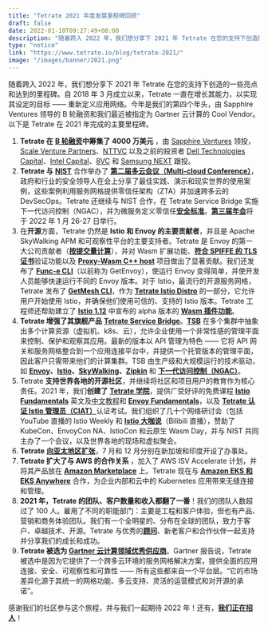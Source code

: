 ```yaml
---
title: "Tetrate 2021 年度发展里程碑回顾"
draft: false
date: 2022-01-10T09:27:49+08:00
description: "随着跨入 2022 年，我们想分享下 2021 年 Tetrate 在您的支持下创造的一些亮点和达到的里程碑。"
type: "notice"
link: "https://www.tetrate.io/blog/tetrate-2021/"
image: "/images/banner/2021.png"
---
```


随着跨入 2022 年，我们想分享下 2021 年 Tetrate 在您的支持下创造的一些亮点和达到的里程碑。自 2018 年 3 月成立以来，Tetrate 一直在增长其能力，以实现其设定的目标 —— 重新定义应用网络。今年是我们的第四个年头，由 Sapphire Ventures 领导的 B 轮融资和我们最近被指定为 Gartner 云计算的 Cool Vendor。以下是 Tetrate 在 2021 年完成的主要里程碑。

1. **Tetrate 在** [**B 轮融资**](https://www.tetrate.io/blog/series-b-journey-next-steps/)**中筹集了 4000 万美元** ，由 [Sapphire Ventures](https://sapphireventures.com/) 领投，[Scale Venture Partners](https://www.scalevp.com/)、[NTTVC](https://nttvc.com/) 以及之前的投资者 [Dell Technologies Capital](https://www.delltechnologiescapital.com/)、[Intel Capital](https://www.intel.com/content/www/us/en/intel-capital/overview.html)、[8VC](https://8vc.com/) 和 [Samsung NEXT](http://www.samsungnext.com/) 跟投。
2. **Tetrate 与** [**NIST**](https://www.businesswire.com/news/home/20201217005236/en/Federal-Agency-NIST-and-Service-Mesh-Leader-Tetrate-to-Co-host-Conference-on-Foundational-Security-Approaches-for-Microservices-in-Multi-Cloud) 合作举办了 [**第二届多云会议（Multi-cloud Conference）**](https://www.tetrate.io/blog/service-mesh-zero-trust-network-architecture/)，政府和行业的安全领导人在会上分享了最佳实践、演示和现实世界的使用案例，这些案例利用服务网格提供零信任架构（ZTA）并加速跨多云的 DevSecOps。Tetrate 还继续与 NIST 合作，在 Tetrate Service Bridge 实施下一代访问控制（NGAC），并为微服务定义零信任[**安全标准**](https://csrc.nist.gov/publications/search?keywords-lg=800-204&sortBy-lg=Number+DESC&viewMode-lg=brief&ipp-lg=all&status-lg=Final%2CDraft&series-lg=SP&topicsMatch-lg=ANY&controlsMatch-lg=ANY)。[**第三届年会**](https://www.tetrate.io/zta-devsecops-conference-2022/)将于 2022 年 1 月 26-27 日举行。
3. 在**开源**方面，Tetrate 仍然是 **Istio 和 Envoy 的主要贡献者**，并且是 Apache SkyWalking APM 和可观察性平台的主要支持者。Tetrate 是 Envoy 的第一大公司贡献者（[**按提交量计算**](https://envoy.devstats.cncf.io/d/5/companies-table?orgId=1&var-period_name=Last%20year&var-metric=commits)），并对 Wasm 扩展功能、[**符合 SPIFFE 的 TLS 证书**](https://github.com/envoyproxy/envoy/blob/main/CODEOWNERS#L49)验证功能以及 [**Proxy-Wasm C++ host**](https://github.com/proxy-wasm/proxy-wasm-cpp-host) 项目做出了显著贡献。我们还发布了 [**Func-e CLI**](https://func-e.io/)（以前称为 GetEnvoy），使运行 Envoy 变得简单，并使开发人员能够快速运行不同的 Envoy 版本。对于 Istio，最流行的开源服务网格，Tetrate 发布了 [**GetMesh CLI**](https://istio.tetratelabs.io/getmesh-cli/)，作为 [**Tetrate Istio Distro**](https://istio.tetratelabs.io/) 的一部分，它允许用户开始使用 Istio，并确保他们使用可信的、支持的 Istio 版本。Tetrate 工程师还帮助建立了 [**Istio 1.12**](https://istio.io/latest/blog/2021/wasm-api-alpha/) 中宣布的 alpha 版本的 [**Wasm 插件功能**](https://www.tetrate.io/blog/istio-wasm-extensions-and-ecosystem/)。
4. **Tetrate 增强了其旗舰产品** [**Tetrate Service Bridge**](https://www.tetrate.io/tetrate-service-bridge)。[**TSB**](https://thenewstack.io/tetrate-service-bridge-to-close-enterprise-application-networking-gap-via-service-mesh/) 在多个集群中抽象出多个计算资源（虚拟机、k8s、云），允许企业使用一个非常性感的管理平面来控制、保护和观察其应用。最新的版本以 API 管理为特色 —— 它将 API 网关和服务网格整合到一个应用连接平台中，并提供一个托管版本的管理平面，因此客户只需带来他们的计算集群。TSB 由生产级和大规模运行的技术驱动，如 [**Envoy**](https://envoyproxy.io/)**、**[**Istio**](https://istio.io/)**、**[**SkyWalking**](https://skywalking.apache.org/)**、**[**Zipkin**](https://zipkin.io/) 和 [**下一代访问控制（NGAC）**](https://www.tetrate.io/blog/unpacking-next-generation-access-control-ngac-and-tetrate-q/)。
5. Tetrate **支持世界各地的开源社区**，并继续将社区和项目用户的教育作为核心责任。2021 年，我们**创建了** [**Tetrate 学院**](https://academy.tetrate.io/)，提供广受好评的免费课程 [**Istio Fundamentals**](https://academy.tetrate.io/courses/istio-fundamentals) 英文及[中文教程](https://academy.tetrate.io/courses/istio-fundamentals-zh)和 [**Envoy Fundamentals**](https://academy.tetrate.io/courses/envoy-fundamentals)，以及 [**Tetrate 认证 Istio 管理员（CIAT）**](https://academy.tetrate.io/courses/certified-istio-administrator)认证考试。我们组织了几十个网络研讨会（包括 YouTube 直播的 Istio Weekly 和 [**Istio 大咖说**](https://space.bilibili.com/1698576814/)（Bilibili 直播），赞助了 KubeCon、EnvoyCon NA、IstioCon 和云原生 Wasm Day，并与 NIST 共同主办了一个会议，以及世界各地的现场和虚拟聚会。
6. **Tetrate** [**向亚太地区扩张**](https://www.tetrate.io/blog/servicemesh-apac-expansion/)，7 月和 12 月分别在新加坡和印度开设了办事处。
7. **Tetrate 扩大了与 AWS 的合作关系** ，加入了 AWS ISV Accelerate 计划，并将其产品放在 [**Amazon Marketplace**](https://www.tetrate.io/blog/aws-marketplace/) 上。Tetrate 现在与 [**Amazon EKS 和 EKS Anywhere**](https://www.tetrate.io/blog/tetrate-eks-anywhere/) 合作，为企业内部和云中的 Kubernetes 应用带来无缝连接和管理。
8. **2021 年，Tetrate 的团队、客户数量和收入都翻了一番**！我们的团队人数超过了 100 人。雇用了不同的职能部门：主要是工程和客户体验，但也有产品、营销和商务体验团队。我们有一个全明星的、分布在全球的团队，致力于客户、卓越技术、开源。Tetrate 与优秀的[**顾问**](https://www.tetrate.io/about-us/#advisors)、新老客户和合作伙伴一起支持并分享我们的成长和成功。
9. **Tetrate 被选为 [Gartner 云计算领域优秀供应商](https://www.tetrate.io/blog/tetrate-named-gartner-cool-vendor/)**。Gartner 报告说，Tetrate 被选中是因为它提供了一个跨多云环境的服务网格解决方案，提供全面的应用连接、安全、可观察性和可靠性 —— 所有这些都来自一个平台层。“它的市场差异化源于其统一的网格功能、多云支持、灵活的运营模式和对开源的承诺”。

感谢我们的社区参与这个旅程，并与我们一起期待 2022 年！还有，**[我们正在招人](http://www.tetrate.io/careers)**！
